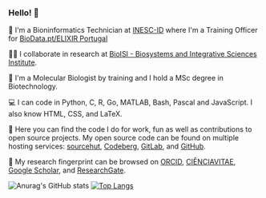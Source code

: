 ### Hello! 👋

💼 I'm a Bioninformatics Technician at [INESC-ID](https://inesc-id.pt) where I'm a Training Officer for [BioData.pt/ELIXIR Portugal](https://biodata.pt)

👨‍🔬 I collaborate in research at [BioISI - Biosystems and Integrative Sciences Institute](https://bioisi.pt).

🧬 I'm a Molecular Biologist by training and I hold a MSc degree in Biotechnology.

💻 I can code in Python, C, R, Go, MATLAB, Bash, Pascal and JavaScript. I also know HTML, CSS, and LaTeX.

🔎 Here you can find the code I do for work, fun as well as contributions to open source projects. My open source code can be found on multiple hosting services: [sourcehut](https://git.sr.ht/~gpo), [Codeberg](https://codeberg.org/Gil), [GitLab](https://gitlab.com/GilOliveira), and [GitHub](https://github.com/GilOliveira).

🔬 My research fingerprint can be browsed on [ORCID](https://orcid.org/0000-0003-4638-2879), [CIÊNCIAVITAE](https://www.cienciavitae.pt/D019-5596-42E2), [Google Scholar](https://scholar.google.com/citations?user=IvGHLzkAAAAJ&hl=en&oi=ao), and [ResearchGate](https://www.researchgate.net/profile/Gil-Oliveira-3).

![Anurag's GitHub stats](https://github-readme-stats.vercel.app/api?username=GilOliveira&show_icons=true&theme=dracula) [![Top Langs](https://github-readme-stats.vercel.app/api/top-langs/?username=GilOliveira&layout=compact)](https://github.com/GilOliveira?tab=repositories)
